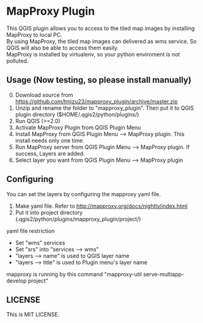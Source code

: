 MapProxy Plugin
======================
This QGIS plugin allows you to access to the tiled map images by installing MapProxy to local PC.   
By using MapProxy, the tiled map images can delivered as wms service. So QGIS will also be able to access them easily.   
MapProxy is installed by virtualenv, so your python enviroment is not polluted.  


Usage (Now testing, so please install manually)
------
0. Download source from https://github.com/tmizu23/mapproxy_plugin/archive/master.zip
1. Unzip and rename the folder to "mapproxy_plugin". Then put it to QGIS plugin directory ($HOME/.qgis2/python/plugins/) 
2. Run QGIS (>=2.0)
3. Activate MapProxy Plugin from QGIS Plugin Menu
4. Install MapProxy from QGIS Plugin Menu --> MapProxy plugin. This install needs only one time.
5. Run MapProxy server from QGIS Plugin Menu --> MapProxy plugin. If success, Layers are added.
6. Select layer you want from QGIS Plugin Menu --> MapProxy plugin


Configuring
------
You can set the layers by configuring the mapproxy yaml file. 

1. Make yaml file. Refer to http://mapproxy.org/docs/nightly/index.html
2. Put it into project directory (.qgis2/python/plugins/mapproxy_plugin/project/) 

yaml file restriction  
- Set "wms" services
- Set "srs" into "services --> wms"
- "layers --> name" is used to QGIS layer name
- "layers --> title" is used to Plugin menu's layer name

mapproxy is running by this command "mapproxy-util serve-multiapp-develop project"


LICENSE
----------
This is MIT LICENSE.

